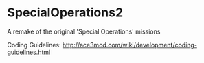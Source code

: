 # SpecialOperations2
A remake of the original 'Special Operations' missions

Coding Guidelines:
http://ace3mod.com/wiki/development/coding-guidelines.html
